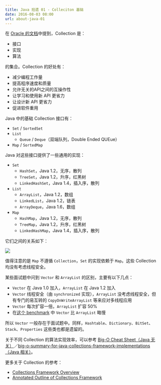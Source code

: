 ```yaml
---
title: Java 拾遗 01 - Colleciton 基础
date: 2016-08-03 08:00
url: about-java-01
---
```


在 [Oracle 的文档](https://docs.oracle.com/javase/tutorial/collections/index.html)中提到，Collection 是：

* 接口
* 实现
* 算法

<!-- more -->

的集合。Collection 的好处有：

* 减少编程工作量
* 提高程序速度和质量
* 允许无关的API之间的互操作性
* 让学习和使用新 API 更省力
* 让设计新 API 更省力
* 促进软件重用

Java 中的基础 Collection 接口有：

* `Set` / `SortedSet`
* `List`
    * `Queue` / `Deque`（双端队列，Double Ended QUEue）
* `Map` / `SortedMap`

Java 对这些接口提供了一些通用的实现：

* `Set`
    * `HashSet`，Java 1.2，无序，散列
    * `TreeSet`，Java 1.2，升序，红黑树
    * `LinkedHashSet`，Java 1.4，插入序，散列
* `List`
    * `ArrayList`，Java 1.2，数组
    * `LinkedList`，Java 1.2，链表
    * `ArrayDeque`，Java 1.6，数组
* `Map`
    * `HashMap`，Java 1.2，无序，散列
    * `TreeMap`，Java 1.2，升序，红黑树
    * `LinkedHashMap`，Java 1.4，插入序，散列

它们之间的关系如下：

![](http://ww3.sinaimg.cn/large/6ad06ebbgw1f6ghss8lpvj20z00zejw5.jpg)

值得注意的是 `Map` 不遵循 `Collection`，`Set` 的实现依赖于 `Map`。这些 Collection 均没有考虑线程安全。

某些面试题中问到 `Vector` 和 `ArrayList` 的区别，主要有以下几点：

* `Vector` 在 Java 1.0 加入，`ArrayList` 在 Java 1.2 加入
* `Vector` 线程安全（由 `synchronized` 实现），`ArrayList` 没考虑线程安全，但有专门的易互转的 `CopyOnWriteArrayList` 等来应对多线程应用
* `Vector` 每次扩容一倍，`ArrayList` 扩容 50%
* 在[这个 benchmark](https://dzone.com/articles/java-collection-performance) 中 `Vector` 比 `ArrayList` 略慢

所以 `Vector` 一般存在于面试题中。同样，`Hashtable`、`Dictionary`、`BitSet`、`Stack`、`Properties` 这些类也都是遗留的。

关于不同 Collection 的算法实现效率，可以参考 [Big-O Cheat Sheet（Java 无关）](http://bigocheatsheet.com/)／[big-o-summary-for-java-collections-framework-implementations（Java 相关）](http://stackoverflow.com/a/559862)。

更多关于 Collection 的参考：

* [Collections Framework Overview](http://docs.oracle.com/javase/6/docs/technotes/guides/collections/overview.html)
* [Annotated Outline of Collections Framework](http://docs.oracle.com/javase/6/docs/technotes/guides/collections/reference.html)




